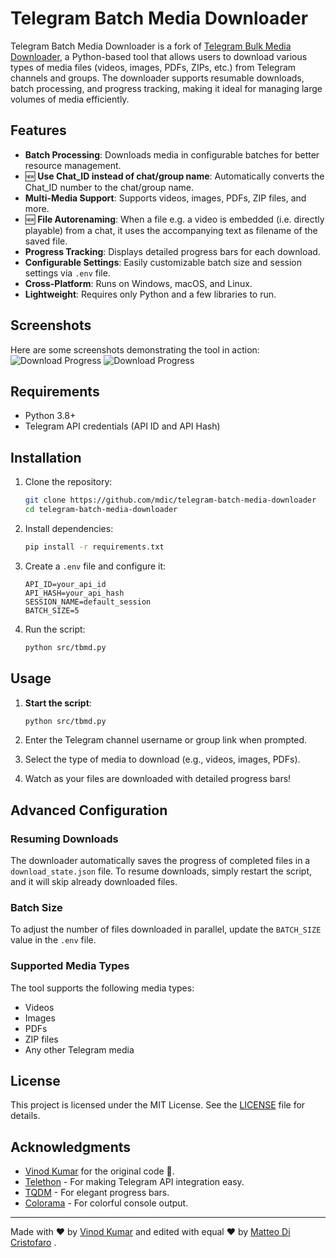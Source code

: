 # Telegram Batch Media Downloader

Telegram Batch Media Downloader is a fork of [Telegram Bulk Media Downloader](https://github.com/vinodkr494/telegram-media-downloader), a Python-based tool that allows users to download various types of media files (videos, images, PDFs, ZIPs, etc.) from Telegram channels and groups. The downloader supports resumable downloads, batch processing, and progress tracking, making it ideal for managing large volumes of media efficiently.

## Features

-   **Batch Processing**: Downloads media in configurable batches for better resource management.
-   :new: **Use Chat_ID instead of chat/group name**: Automatically converts the Chat_ID number to the chat/group name. 
-   **Multi-Media Support**: Supports videos, images, PDFs, ZIP files, and more.
-   :new: **File Autorenaming**: When a file e.g. a video is embedded (i.e. directly playable) from a chat, it uses the accompanying text as filename of the saved file.
-   **Progress Tracking**: Displays detailed progress bars for each download.
-   **Configurable Settings**: Easily customizable batch size and session settings via `.env` file.
-   **Cross-Platform**: Runs on Windows, macOS, and Linux.
-   **Lightweight**: Requires only Python and a few libraries to run.

## Screenshots

Here are some screenshots demonstrating the tool in action:
![Download Progress](screenshots/download_image.jpg)
![Download Progress](screenshots/pdf_download.jpg)

## Requirements

-   Python 3.8+
-   Telegram API credentials (API ID and API Hash)

## Installation

1. Clone the repository:

    ```bash
    git clone https://github.com/mdic/telegram-batch-media-downloader
    cd telegram-batch-media-downloader
    ```

2. Install dependencies:

    ```bash
    pip install -r requirements.txt
    ```

3. Create a `.env` file and configure it:

    ```env
    API_ID=your_api_id
    API_HASH=your_api_hash
    SESSION_NAME=default_session
    BATCH_SIZE=5
    ```

4. Run the script:
    ```bash
    python src/tbmd.py
    ```

## Usage

1. **Start the script**:

    ```bash
    python src/tbmd.py
    ```

2. Enter the Telegram channel username or group link when prompted.

3. Select the type of media to download (e.g., videos, images, PDFs).

4. Watch as your files are downloaded with detailed progress bars!

## Advanced Configuration

### Resuming Downloads

The downloader automatically saves the progress of completed files in a `download_state.json` file. To resume downloads, simply restart the script, and it will skip already downloaded files.

### Batch Size

To adjust the number of files downloaded in parallel, update the `BATCH_SIZE` value in the `.env` file.

### Supported Media Types

The tool supports the following media types:

-   Videos
-   Images
-   PDFs
-   ZIP files
-   Any other Telegram media

## License

This project is licensed under the MIT License. See the [LICENSE](LICENSE) file for details.

## Acknowledgments

-   [Vinod Kumar](https://github.com/vinodkr494) for the original code :pray:.
-   [Telethon](https://github.com/LonamiWebs/Telethon) - For making Telegram API integration easy.
-   [TQDM](https://github.com/tqdm/tqdm) - For elegant progress bars.
-   [Colorama](https://github.com/tartley/colorama) - For colorful console output.

---

Made with ❤️ by [Vinod Kumar](https://github.com/vinodkr494) and edited with equal :heart: by [Matteo Di Cristofaro](https://github.com/mdic) .
